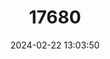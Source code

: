 ---
title: "17680"
category: "Pleurobema flavidulum"
draft: false
date: 2024-02-22 13:03:50
languages:
  English: ["Yellow Pigtoe"]
---